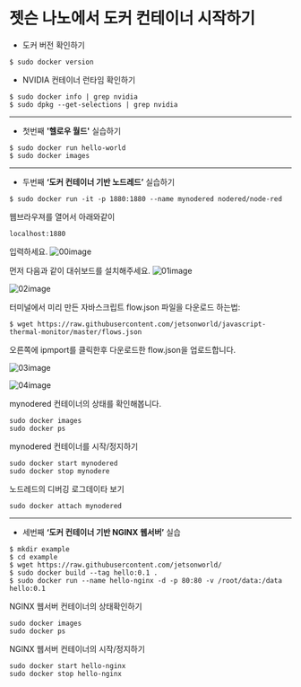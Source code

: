 # 젯슨 나노에서 도커 컨테이너 시작하기

* 도커 버전 확인하기
```
$ sudo docker version
```

* NVIDIA 컨테이너 런타임 확인하기
```
$ sudo docker info | grep nvidia
$ sudo dpkg --get-selections | grep nvidia
```

***

* 첫번째 <b>'헬로우 월드'</b> 실습하기
```
$ sudo docker run hello-world
$ sudo docker images
```

***

* 두번째 <b>‘도커 컨테이너 기반 노드레드’</b> 실습하기
```
$ sudo docker run -it -p 1880:1880 --name mynodered nodered/node-red
```
웹브라우져를 열어서 아래와같이
```
localhost:1880 
```
입력하세요.
![00image](https://raw.githubusercontent.com/jetsonworld/startDockerContainer/master/01_Images/00_Using_Node-RED_On_Docker.png)

먼저 다음과 같이 대쉬보드를 설치해주세요. 
![01image](https://raw.githubusercontent.com/jetsonworld/startDockerContainer/master/01_Images/01_Using_Node-RED_On_Docker.png)

![02image](https://raw.githubusercontent.com/jetsonworld/startDockerContainer/master/01_Images/02_Using_Node-RED_On_Docker.png)

터미널에서 미리 만든 자바스크립트 flow.json 파일을 다운로드 하는법:
```
$ wget https://raw.githubusercontent.com/jetsonworld/javascript-thermal-monitor/master/flows.json
```
오른쪽에 ipmport를 클릭한후 다운로드한 flow.json을 업로드합니다.

![03image](https://raw.githubusercontent.com/jetsonworld/startDockerContainer/master/01_Images/03_Using_Node-RED_On_Docker.png)

![04image](https://raw.githubusercontent.com/jetsonworld/startDockerContainer/master/01_Images/04_Using_Node-RED_On_Docker.png)

mynodered 컨테이너의 상태를 확인해봅니다.
```
sudo docker images
sudo docker ps
```

mynodered 컨테이너를 시작/정지하기

```
sudo docker start mynodered
sudo docker stop mynodere
```
노드레드의 디버깅 로그데이타 보기
```
sudo docker attach mynodered
```

***
* 세번째 <b>‘도커 컨테이너 기반 NGINX 웹서버’</b> 실습
```
$ mkdir example
$ cd example
$ wget https://raw.githubusercontent.com/jetsonworld/
$ sudo docker build --tag hello:0.1 .
$ sudo docker run --name hello-nginx -d -p 80:80 -v /root/data:/data hello:0.1
```

NGINX 웹서버 컨테이너의 상태확인하기
```
sudo docker images
sudo docker ps
```

NGINX 웹서버 컨테이너의 시작/정지하기
```
sudo docker start hello-nginx
sudo docker stop hello-nginx
```
